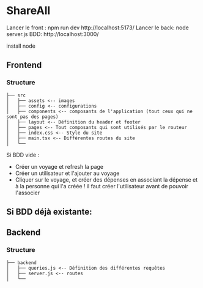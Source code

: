 # ShareAll

Lancer le front : npm run dev
    http://localhost:5173/
Lancer le back: node server.js
BDD: http://localhost:3000/




install node 
## Frontend

### Structure

```
├── src
│   ├── assets <-- images
│   ├── config <-- configurations
│   ├── components <-- composants de l'application (tout ceux qui ne sont pas des pages)
│   ├── layout <-- Définition du header et footer
│   ├── pages <-- Tout composants qui sont utilisés par le routeur
│   ├── index.css <-- Style du site
│   ├── main.tsx <-- Différentes routes du site
│   └── 
```


Si BDD vide : 
- Créer un voyage et refresh la page 
- Créer un utilisateur et l'ajouter au voyage
- Cliquer sur le voyage, et créer des dépenses en associant la dépense et à la personne qui l'a créée ! il faut créer l'utilisateur avant de pouvoir l'associer

Si BDD déjà existante:
- 

## Backend

### Structure
```
├── backend
│   ├── queries.js <-- Définition des différentes requêtes
│   ├── server.js <-- routes 
│   └── 
```

